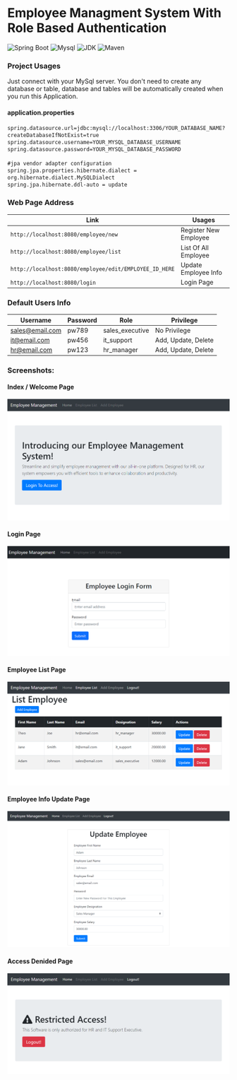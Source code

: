 # Employee Managment System With Role Based Authentication
![Spring Boot](https://img.shields.io/badge/Spring%20Boot-3.1.0-brightgreen.svg)
![Mysql](https://img.shields.io/badge/Mysql-8.2.4-blue.svg)
![JDK](https://img.shields.io/badge/Java-17-brightgreen.svg)
![Maven](https://img.shields.io/badge/Maven-4.0.0-yellowgreen.svg)

 <!--- ![license](https://img.shields.io/badge/license-MPL--2.0-blue.svg) --->
 
 
### Project Usages

Just connect with your MySql server. You don't need to create any database or table, database and tables will be automatically created when you run this Application.

#### application.properties
```
spring.datasource.url=jdbc:mysql://localhost:3306/YOUR_DATABASE_NAME?createDatabaseIfNotExist=true
spring.datasource.username=YOUR_MYSQL_DATABASE_USERNAME
spring.datasource.password=YOUR_MYSQL_DATABASE_PASSWORD

#jpa vendor adapter configuration
spring.jpa.properties.hibernate.dialect = org.hibernate.dialect.MySQLDialect
spring.jpa.hibernate.ddl-auto = update
```


### Web Page Address

| Link                                                   | Usages                |
|--------------------------------------------------------|-----------------------|
| `http://localhost:8080/employee/new`                   | Register New Employee |
| `http://localhost:8080/employee/list`                  | List Of All Employee  |
| `http://localhost:8080/employee/edit/EMPLOYEE_ID_HERE` | Update Employee Info  |
| `http://localhost:8080/login`                          | Login Page            |


### Default Users Info

| Username        | Password | Role            | Privilege           |
|-----------------|----------|-----------------|---------------------|
| sales@email.com | pw789    | sales_executive | No Privilege        |
| it@email.com    | pw456    | it_support      | Add, Update, Delete |
| hr@email.com    | pw123    | hr_manager      | Add, Update, Delete |

### Screenshots:

#### Index / Welcome Page
<p align="center">
  <img src="https://github.com/Nure-A1am/myfirstapp/blob/main/src/main/resources/screenshots/ss1.PNG"
    alt="Index Page" />
</p>

#### Login Page
<p align="center">
  <img src="https://github.com/Nure-A1am/myfirstapp/blob/main/src/main/resources/screenshots/ss2.PNG"
    alt="Login Page" />
</p>

#### Employee List Page
<p align="center">
  <img src="https://github.com/Nure-A1am/myfirstapp/blob/main/src/main/resources/screenshots/ss3.PNG"
    alt="Employee List Page" />
</p>

#### Employee Info Update Page
<p align="center">
  <img src="https://github.com/Nure-A1am/myfirstapp/blob/main/src/main/resources/screenshots/ss4.PNG"
    alt="Employee Info Update Page" />
</p>

#### Access Denided Page
<p align="center">
  <img src="https://github.com/Nure-A1am/myfirstapp/blob/main/src/main/resources/screenshots/ss5.PNG"
    alt="Access Denided Page" />
</p>


[//]: # (### API Usages)

[//]: # ()
[//]: # (|Method | Endpoint| Usages |)

[//]: # (| -------- | -------- | -------- |)

[//]: # (| ![]&#40;https://img.shields.io/badge/-POST-blue.svg&#41;   | `api/v1/employee/register` | Register New Employee |)

[//]: # (| ![]&#40;https://img.shields.io/badge/-PUT-9cf.svg&#41;     | `api/v1/employee/update/EMPLOYEE_ID_HERE` | Update Existing Employee Info |)

[//]: # (| ![]&#40;https://img.shields.io/badge/-DELETE-red.svg&#41;  | `api/v1/employee/EMPLOYEE_ID_HERE` | Delete Employee |)

[//]: # (| ![]&#40;https://img.shields.io/badge/-GET-brightgreen&#41; | `api/v1/employee/EMPLOYEE_ID_HERE` | Get Specific Employee Info |)

[//]: # (| ![]&#40;https://img.shields.io/badge/-GET-brightgreen&#41; | `api/v1/employee` | Get All Employee Info |)

[//]: # ()
[//]: # ()
[//]: # ()
[//]: # ()
[//]: # (Register Employee using ![]&#40;https://img.shields.io/badge/-POST-blue.svg&#41; request)

[//]: # ()
[//]: # (Json Body:)

[//]: # ()
[//]: # (```json)

[//]: # ({)

[//]: # (        "firstName": "Mr.",)

[//]: # (        "lastName": "Bean",)

[//]: # (        "emailId": "mrbean@gmail.com",)

[//]: # (        "designation": "HR Head",)

[//]: # (        "salary": "30000")

[//]: # (})

[//]: # (```)

[//]: # ()
[//]: # (Update Employee using ![]&#40;https://img.shields.io/badge/-PUT-9cf.svg&#41; request)

[//]: # ()
[//]: # (Json Body:)

[//]: # ()
[//]: # (```json)

[//]: # ({)

[//]: # (        "firstName": "Mr.",)

[//]: # (        "lastName": "Bean",)

[//]: # (        "emailId": "mrbean@gmail.com",)

[//]: # (        "designation": "CEO",)

[//]: # (        "salary": "1200000")

[//]: # (})

[//]: # (```)
